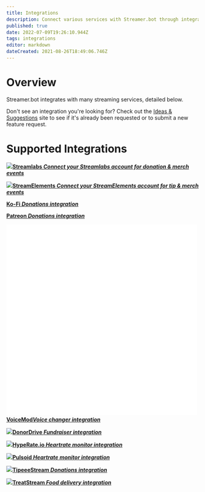 ```yaml
---
title: Integrations
description: Connect various services with Streamer.bot through integrations
published: true
date: 2022-07-09T19:26:10.944Z
tags: integrations
editor: markdown
dateCreated: 2021-08-26T18:49:06.746Z
---
```


# Overview
Streamer.bot integrates with many streaming services, detailed below.

Don't see an integration you're looking for? Check out the [Ideas &amp; Suggestions](https://ideas.streamer.bot) site to see if it's already been requested or to submit a new feature request.

# Supported Integrations

<section class="btn-grid my-5">

[<img src="https://streamer.bot/img/integrations/streamlabs.png"/>**Streamlabs *Connect your Streamlabs account for donation &amp; merch events***](/en/Integrations/Streamlabs)
  
[<img src="https://streamer.bot/img/integrations/streamelements.png"/>**StreamElements *Connect your StreamElements account for tip &amp; merch events***](/en/Integrations/Streamlabs)

[<i class="mdi mdi-coffee"></i>**Ko-Fi *Donations integration***](/en/Integrations/Ko-fi)

[<i class="mdi mdi-patreon"></i>**Patreon *Donations integration***](/en/Integrations/Ko-fi)
  
[<img src="/logos/voicemod.png"/>**VoiceMod*Voice changer integration***](/en/Integrations/VoiceMod)
  
[<img src="https://streamer.bot/img/integrations/donordrive.svg"/>**DonorDrive *Fundraiser integration***](/en/Integrations/DonorDrive)

[<img src="https://streamer.bot/img/integrations/hyperate.png"/>**HypeRate.io *Heartrate monitor integration***](/en/Integrations/HypeRate-io)
  
[<img src="https://streamer.bot/img/integrations/pulsoid.png"/>**Pulsoid *Heartrate monitor integration***](/en/Integrations/Pulsoid)

[<img src="https://streamer.bot/img/integrations/tipeestream.png"/>**TipeeeStream *Donations integration***](/en/Integrations/TipeeeStream)

[<img src="https://streamer.bot/img/integrations/treatstream.png"/>**TreatStream *Food delivery integration***](/en/Integrations/TreatStream)
  
</section>